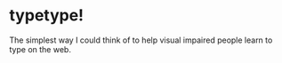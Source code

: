 typetype!
======

The simplest way I could think of to help visual impaired people learn to type on the web.